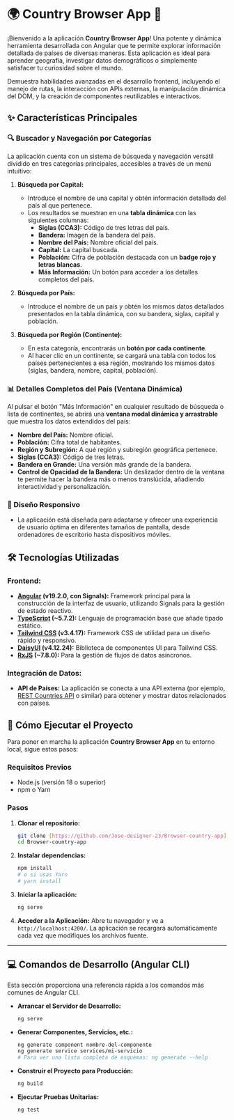 # 🌍 Country Browser App 🚀

¡Bienvenido a la aplicación **Country Browser App**! Una potente y dinámica herramienta desarrollada con Angular que te permite explorar información detallada de países de diversas maneras. Esta aplicación es ideal para aprender geografía, investigar datos demográficos o simplemente satisfacer tu curiosidad sobre el mundo.

Demuestra habilidades avanzadas en el desarrollo frontend, incluyendo el manejo de rutas, la interacción con APIs externas, la manipulación dinámica del DOM, y la creación de componentes reutilizables e interactivos.

## ✨ Características Principales

### 🔍 Buscador y Navegación por Categorías

La aplicación cuenta con un sistema de búsqueda y navegación versátil dividido en tres categorías principales, accesibles a través de un menú intuitivo:

1.  **Búsqueda por Capital:**
    * Introduce el nombre de una capital y obtén información detallada del país al que pertenece.
    * Los resultados se muestran en una **tabla dinámica** con las siguientes columnas:
        * **Siglas (CCA3):** Código de tres letras del país.
        * **Bandera:** Imagen de la bandera del país.
        * **Nombre del País:** Nombre oficial del país.
        * **Capital:** La capital buscada.
        * **Población:** Cifra de población destacada con un **badge rojo y letras blancas**.
        * **Más Información:** Un botón para acceder a los detalles completos del país.

2.  **Búsqueda por País:**
    * Introduce el nombre de un país y obtén los mismos datos detallados presentados en la tabla dinámica, con su bandera, siglas, capital y población.

3.  **Búsqueda por Región (Continente):**
    * En esta categoría, encontrarás un **botón por cada continente**.
    * Al hacer clic en un continente, se cargará una tabla con todos los países pertenecientes a esa región, mostrando los mismos datos (siglas, bandera, nombre, capital, población).

### 📊 Detalles Completos del País (Ventana Dinámica)

Al pulsar el botón "Más Información" en cualquier resultado de búsqueda o lista de continentes, se abrirá una **ventana modal dinámica y arrastrable** que muestra los datos extendidos del país:

* **Nombre del País:** Nombre oficial.
* **Población:** Cifra total de habitantes.
* **Región y Subregión:** A qué región y subregión geográfica pertenece.
* **Siglas (CCA3):** Código de tres letras.
* **Bandera en Grande:** Una versión más grande de la bandera.
* **Control de Opacidad de la Bandera:** Un deslizador dentro de la ventana te permite hacer la bandera más o menos translúcida, añadiendo interactividad y personalización.

### 📱 Diseño Responsivo

* La aplicación está diseñada para adaptarse y ofrecer una experiencia de usuario óptima en diferentes tamaños de pantalla, desde ordenadores de escritorio hasta dispositivos móviles.

## 🛠️ Tecnologías Utilizadas

### Frontend:

* **[Angular](https://angular.io/) (v19.2.0, con Signals):** Framework principal para la construcción de la interfaz de usuario, utilizando Signals para la gestión de estado reactivo.
* **[TypeScript](https://www.typescriptlang.org/) (~5.7.2):** Lenguaje de programación base que añade tipado estático.
* **[Tailwind CSS](https://tailwindcss.com/) (v3.4.17):** Framework CSS de utilidad para un diseño rápido y responsivo.
* **[DaisyUI](https://daisyui.com/) (v4.12.24):** Biblioteca de componentes UI para Tailwind CSS.
* **[RxJS](https://rxjs.dev/) (~7.8.0):** Para la gestión de flujos de datos asíncronos.

### Integración de Datos:

* **API de Países:** La aplicación se conecta a una API externa (por ejemplo, [REST Countries API](https://restcountries.com/) o similar) para obtener y mostrar datos relacionados con países.

## 🚀 Cómo Ejecutar el Proyecto

Para poner en marcha la aplicación **Country Browser App** en tu entorno local, sigue estos pasos:

### Requisitos Previos

* Node.js (versión 18 o superior)
* npm o Yarn

### Pasos

1.  **Clonar el repositorio:**
    ```bash
    git clone [https://github.com/Jose-designer-23/Browser-country-app](https://github.com/Jose-designer-23/Browser-country-app)
    cd Browser-country-app
    ```

2.  **Instalar dependencias:**
    ```bash
    npm install
    # o si usas Yarn
    # yarn install
    ```

3.  **Iniciar la aplicación:**
    ```bash
    ng serve
    ```

4.  **Acceder a la Aplicación:**
    Abre tu navegador y ve a `http://localhost:4200/`. La aplicación se recargará automáticamente cada vez que modifiques los archivos fuente.

---

## 💻 Comandos de Desarrollo (Angular CLI)

Esta sección proporciona una referencia rápida a los comandos más comunes de Angular CLI.

* **Arrancar el Servidor de Desarrollo:**
    ```bash
    ng serve
    ```
* **Generar Componentes, Servicios, etc.:**
    ```bash
    ng generate component nombre-del-componente
    ng generate service services/mi-servicio
    # Para ver una lista completa de esquemas: ng generate --help
    ```
* **Construir el Proyecto para Producción:**
    ```bash
    ng build
    ```
* **Ejecutar Pruebas Unitarias:**
    ```bash
    ng test
    ```
